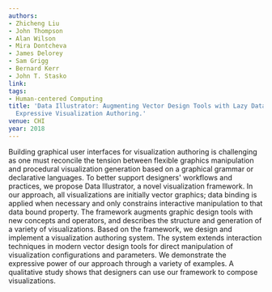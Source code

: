 ```yaml
---
authors:
- Zhicheng Liu
- John Thompson
- Alan Wilson
- Mira Dontcheva
- James Delorey
- Sam Grigg
- Bernard Kerr
- John T. Stasko
link:
tags:
- Human-centered Computing
title: 'Data Illustrator: Augmenting Vector Design Tools with Lazy Data Binding for
  Expressive Visualization Authoring.'
venue: CHI
year: 2018
---
```

Building graphical user interfaces for visualization authoring is challenging as one must reconcile the tension between flexible graphics manipulation and procedural visualization generation based on a graphical grammar or declarative languages. To better support designers' workflows and practices, we propose Data Illustrator, a novel visualization framework. In our approach, all visualizations are initially vector graphics; data binding is applied when necessary and only constrains interactive manipulation to that data bound property. The framework augments graphic design tools with new concepts and operators, and describes the structure and generation of a variety of visualizations. Based on the framework, we design and implement a visualization authoring system. The system extends interaction techniques in modern vector design tools for direct manipulation of visualization configurations and parameters. We demonstrate the expressive power of our approach through a variety of examples. A qualitative study shows that designers can use our framework to compose visualizations.